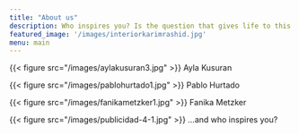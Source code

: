 ```yaml
---
title: "About us"
description: Who inspires you? Is the question that gives life to this digital community, whose philosophy is to propel the culture of art, design, and architecture.
featured_image: '/images/interiorkarimrashid.jpg'
menu: main
---
```

{{< figure src="/images/aylakusuran3.jpg" >}}
Ayla Kusuran

{{< figure src="/images/pablohurtado1.jpg" >}}
Pablo Hurtado

{{< figure src="/images/fanikametzker1.jpg" >}}
Fanika Metzker

{{< figure src="/images/publicidad-4-1.jpg" >}}
...and who inspires you?
